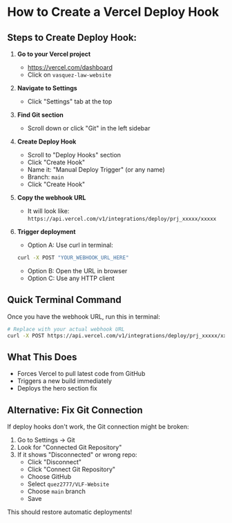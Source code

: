 # How to Create a Vercel Deploy Hook

## Steps to Create Deploy Hook:

1. **Go to your Vercel project**
   - https://vercel.com/dashboard
   - Click on `vasquez-law-website`

2. **Navigate to Settings**
   - Click "Settings" tab at the top

3. **Find Git section**
   - Scroll down or click "Git" in the left sidebar

4. **Create Deploy Hook**
   - Scroll to "Deploy Hooks" section
   - Click "Create Hook"
   - Name it: "Manual Deploy Trigger" (or any name)
   - Branch: `main`
   - Click "Create Hook"

5. **Copy the webhook URL**
   - It will look like: `https://api.vercel.com/v1/integrations/deploy/prj_xxxxx/xxxxx`

6. **Trigger deployment**
   - Option A: Use curl in terminal:
   ```bash
   curl -X POST "YOUR_WEBHOOK_URL_HERE"
   ```
   
   - Option B: Open the URL in browser
   - Option C: Use any HTTP client

## Quick Terminal Command

Once you have the webhook URL, run this in terminal:

```bash
# Replace with your actual webhook URL
curl -X POST https://api.vercel.com/v1/integrations/deploy/prj_xxxxx/xxxxx
```

## What This Does
- Forces Vercel to pull latest code from GitHub
- Triggers a new build immediately
- Deploys the hero section fix

## Alternative: Fix Git Connection

If deploy hooks don't work, the Git connection might be broken:

1. Go to Settings → Git
2. Look for "Connected Git Repository"
3. If it shows "Disconnected" or wrong repo:
   - Click "Disconnect"
   - Click "Connect Git Repository"
   - Choose GitHub
   - Select `quez2777/VLF-Website`
   - Choose `main` branch
   - Save

This should restore automatic deployments!